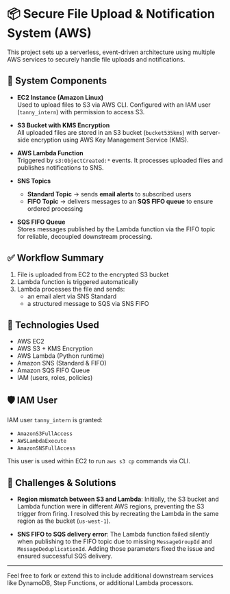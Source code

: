 # 📦 Secure File Upload & Notification System (AWS)

This project sets up a serverless, event-driven architecture using multiple AWS services to securely handle file uploads and notifications.

## 🔧 System Components

- **EC2 Instance (Amazon Linux)**  
  Used to upload files to S3 via AWS CLI. Configured with an IAM user (`tanny_intern`) with permission to access S3.

- **S3 Bucket with KMS Encryption**  
  All uploaded files are stored in an S3 bucket (`bucket535kms`) with server-side encryption using AWS Key Management Service (KMS).

- **AWS Lambda Function**  
  Triggered by `s3:ObjectCreated:*` events. It processes uploaded files and publishes notifications to SNS.

- **SNS Topics**
  - **Standard Topic** → sends **email alerts** to subscribed users  
  - **FIFO Topic** → delivers messages to an **SQS FIFO queue** to ensure ordered processing

- **SQS FIFO Queue**  
  Stores messages published by the Lambda function via the FIFO topic for reliable, decoupled downstream processing.

## ✅ Workflow Summary

1. File is uploaded from EC2 to the encrypted S3 bucket
2. Lambda function is triggered automatically
3. Lambda processes the file and sends:
   - an email alert via SNS Standard  
   - a structured message to SQS via SNS FIFO

## 🚀 Technologies Used
- AWS EC2
- AWS S3 + KMS Encryption
- AWS Lambda (Python runtime)
- Amazon SNS (Standard & FIFO)
- Amazon SQS FIFO Queue
- IAM (users, roles, policies)

## 🛡 IAM User
IAM user `tanny_intern` is granted:
- `AmazonS3FullAccess`
- `AWSLambdaExecute`
- `AmazonSNSFullAccess`

This user is used within EC2 to run `aws s3 cp` commands via CLI.

## 🚫 Challenges & Solutions

- **Region mismatch between S3 and Lambda**: Initially, the S3 bucket and Lambda function were in different AWS regions, preventing the S3 trigger from firing. I resolved this by recreating the Lambda in the same region as the bucket (`us-west-1`).

- **SNS FIFO to SQS delivery error**: The Lambda function failed silently when publishing to the FIFO topic due to missing `MessageGroupId` and `MessageDeduplicationId`. Adding those parameters fixed the issue and ensured successful SQS delivery.

---

Feel free to fork or extend this to include additional downstream services like DynamoDB, Step Functions, or additional Lambda processors.
